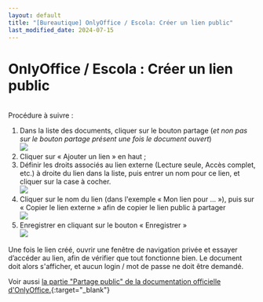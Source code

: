 ```yaml
---
layout: default
title: "[Bureautique] OnlyOffice / Escola: Créer un lien public"
last_modified_date: 2024-07-15
---
```

# OnlyOffice / Escola : Créer un lien public
&nbsp;  
Procédure à suivre :  
1.	Dans la liste des documents, cliquer sur le bouton partage (*et non pas sur le bouton partage présent une fois le document ouvert*)  
 ![](IMG_OnlyOffice%20Escola%20-%20Créer%20un%20lien%20public%201.png)  
2.	Cliquer sur « Ajouter un lien » en haut  ;
3.	Définir les droits associés au lien externe (Lecture seule, Accès complet, etc.) à droite du lien dans la liste, puis entrer un nom pour ce lien, et cliquer sur la case à cocher.  
![](IMG_OnlyOffice%20Escola%20-%20Créer%20un%20lien%20public%202.png)
4.	Cliquer sur le nom du lien (dans l'exemple « Mon lien pour ... »), puis sur « Copier le lien externe » afin de copier le lien public à partager  
 ![](IMG_OnlyOffice%20Escola%20-%20Créer%20un%20lien%20public%203.png)
5.	Enregistrer en cliquant sur le bouton « Enregistrer »  
![](IMG_OnlyOffice%20Escola%20-%20Créer%20un%20lien%20public%204.png)  
  
Une fois le lien créé, ouvrir une fenêtre de navigation privée et essayer d’accéder au lien, afin de vérifier que tout fonctionne bien. Le document doit alors s'afficher, et aucun login / mot de passe ne doit être demandé.  
  
Voir aussi [la partie "Partage public" de la documentation officielle d'OnlyOffice.](https://helpcenter.onlyoffice.com/fr/userguides/groups-guides-documents-share-documents.aspx#step7_block){:target="_blank"}


